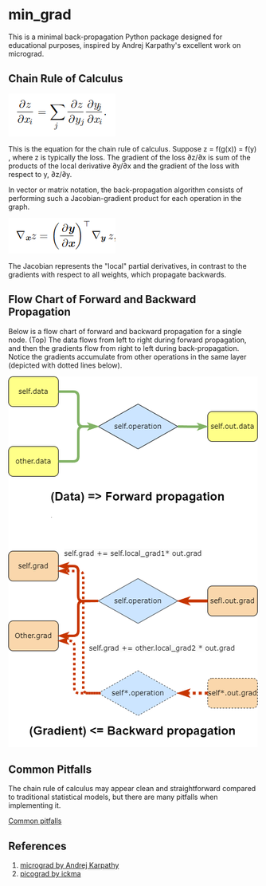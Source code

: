 # min_grad
This is a minimal back-propagation Python package designed for educational purposes, inspired by Andrej Karpathy's excellent work on micrograd.

## Chain Rule of Calculus
![chain_rule](docs/images/chain_rule.PNG)

This is the equation for the chain rule of calculus. Suppose z = f(g(x)) = f(y) , where z is typically the loss. The gradient of the loss ∂z/∂x is sum of the products of the local derivative  ∂y/∂x and the gradient of the loss with respect to y, ∂z/∂y.

In vector or matrix notation, the back-propagation algorithm consists of performing such a Jacobian-gradient product for each operation in the graph.

![chain_rule_vector](docs/images/chain_rule_vecotor.PNG)

The Jacobian represents the "local" partial derivatives, in contrast to the gradients with respect to all weights, which propagate backwards.

## Flow Chart of Forward and Backward Propagation

Below is a flow chart of forward and backward propagation for a single node. (Top) The data flows from left to right during forward propagation, and then the gradients flow from right to left during back-propagation. Notice the gradients accumulate from other operations in the same layer (depicted with dotted lines below).

![flow chart forward back prop](docs/images/BackProp.png)

## Common Pitfalls
The chain rule of calculus may appear clean and straightforward compared to traditional statistical models, but there are many pitfalls when implementing it.

[Common pitfalls](docs/pitfalls.md)

## References
1. [micrograd by Andrej Karpathy](https://github.com/karpathy/micrograd)
2. [picograd by ickma](https://github.com/ickma/picograd)

